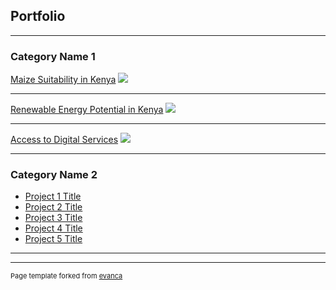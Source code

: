 ## Portfolio

---

### Category Name 1 

[Maize Suitability in Kenya](/sample_page)
<img src="images/dummy_thumbnail.jpg?raw=true"/>

---
[Renewable Energy Potential in Kenya](/pdf/sample_presentation.pdf)
<img src="images/dummy_thumbnail.jpg?raw=true"/>

---
[Access to Digital Services](http://example.com/)
<img src="images/dummy_thumbnail.jpg?raw=true"/>

---

### Category Name 2

- [Project 1 Title](http://example.com/)
- [Project 2 Title](http://example.com/)
- [Project 3 Title](http://example.com/)
- [Project 4 Title](http://example.com/)
- [Project 5 Title](http://example.com/)

---




---
<p style="font-size:11px">Page template forked from <a href="https://github.com/evanca/quick-portfolio">evanca</a></p>
<!-- Remove above link if you don't want to attibute -->
